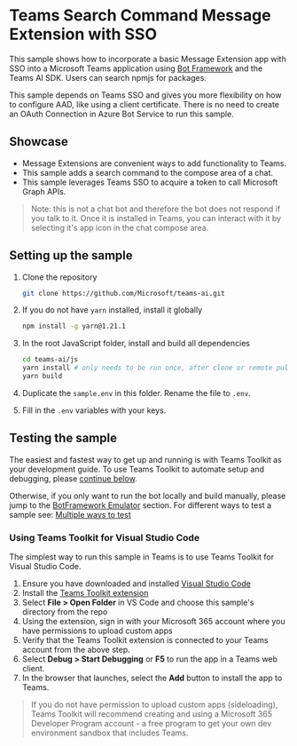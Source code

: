# Teams Search Command Message Extension with SSO

This sample shows how to incorporate a basic Message Extension app with SSO into a Microsoft Teams application using [Bot Framework](https://dev.botframework.com) and the Teams AI SDK. Users can search npmjs for packages.

This sample depends on Teams SSO and gives you more flexibility on how to configure AAD, like using a client certificate. There is no need to create an OAuth Connection in Azure Bot Service to run this sample.

## Showcase

- Message Extensions are convenient ways to add functionality to Teams.
- This sample adds a search command to the compose area of a chat.
- This sample leverages Teams SSO to acquire a token to call Microsoft Graph APIs.

> Note: this is not a chat bot and therefore the bot does not respond if you talk to it. Once it is installed in Teams, you can interact with it by selecting it's app icon in the chat compose area.

## Setting up the sample

1. Clone the repository

    ```bash
    git clone https://github.com/Microsoft/teams-ai.git
    ```

1. If you do not have `yarn` installed, install it globally

    ```bash
    npm install -g yarn@1.21.1
    ```

1. In the root JavaScript folder, install and build all dependencies

    ```bash
    cd teams-ai/js
    yarn install # only needs to be run once, after clone or remote pull
    yarn build
    ```

1. Duplicate the `sample.env` in this folder. Rename the file to `.env`.

1. Fill in the `.env` variables with your keys.

## Testing the sample

The easiest and fastest way to get up and running is with Teams Toolkit as your development guide. To use Teams Toolkit to automate setup and debugging, please [continue below](#using-teams-toolkit-for-visual-studio-code).

Otherwise, if you only want to run the bot locally and build manually, please jump to the [BotFramework Emulator](https://github.com/microsoft/teams-ai/blob/main/getting-started/OTHER/BOTFRAMEWORK-EMULATOR.md) section.
For different ways to test a sample see: [Multiple ways to test](https://github.com/microsoft/teams-ai/tree/main/getting-started/OTHER)

### Using Teams Toolkit for Visual Studio Code

The simplest way to run this sample in Teams is to use Teams Toolkit for Visual Studio Code.

1. Ensure you have downloaded and installed [Visual Studio Code](https://code.visualstudio.com/docs/setup/setup-overview)
1. Install the [Teams Toolkit extension](https://marketplace.visualstudio.com/items?itemName=TeamsDevApp.ms-teams-vscode-extension)
1. Select **File > Open Folder** in VS Code and choose this sample's directory from the repo
1. Using the extension, sign in with your Microsoft 365 account where you have permissions to upload custom apps
1. Verify that the Teams Toolkit extension is connected to your Teams account from the above step.
1. Select **Debug > Start Debugging** or **F5** to run the app in a Teams web client.
1. In the browser that launches, select the **Add** button to install the app to Teams.

> If you do not have permission to upload custom apps (sideloading), Teams Toolkit will recommend creating and using a Microsoft 365 Developer Program account - a free program to get your own dev environment sandbox that includes Teams.
